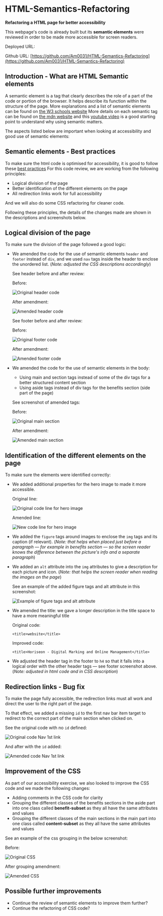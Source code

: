 # HTML-Semantics-Refactoring

**Refactoring a HTML page for better accessibility**

This webpage's code is already built but its **semantic elements** were reviewed in order to be made more accessible for screen readers.

Deployed URL:

Github URL: [https://github.com/Am0031/HTML-Semantics-Refactoring](https://github.com/Am0031/HTML-Semantics-Refactoring)

## Introduction - What are HTML Semantic elements

A semantic element is a tag that clearly describes the role of a part of the code or portion of the browser. It helps describe its function within the structure of the page.
More explanations and a list of semantic elements can be found on [the W3 schools website](https://www.w3schools.com/html/html5_semantic_elements.asp)
More details on each semantic tag can be found on [the mdn website](https://developer.mozilla.org/en-US/docs/Glossary/Semantics#semantics_in_html) and this [youtube video](https://www.youtube.com/watch?v=g2tzEil5TL0) is a good starting point to understand why using semantic matters.

The aspects listed below are important when looking at accessibility and good use of semantic elements:

## Semantic elements - Best practices

To make sure the html code is optimised for accessibility, it is good to follow these [best practices](https://www.freecodecamp.org/news/html-best-practices/#:~:text=It%20is%20best%20practice%20to,and%20elements%20instead.)
For this code review, we are working from the following principles:

- Logical division of the page
- Better identification of the different elements on the page
- All redirection links work for full accessibility

And we will also do some CSS refactoring for cleaner code.

Following these principles, the details of the changes made are shown in the descriptions and screenshots below.

## Logical division of the page

To make sure the division of the page followed a good logic:

- We amended the code for the use of semantic elements `header` and `footer` instead of `div`, and we used `nav` tags inside the header to enclose the unordered list. (_Note: adjusted the CSS descriptions accordingly_)

  See header before and after review:

  Before:

  ![Original header code](/assets/images/screenshot-header-original.png)

  After amendment:

  ![Amended header code](/assets/images/screenshot-header-tag.png)

  See footer before and after review:

  Before:

  ![Original footer code](/assets/images/screenshot-footer-original.png)

  After amendment:

  ![Amended footer code](/assets/images/screenshot-footer-tag.png)

- We amended the code for the use of semantic elements in the body:

  - Using main and section tags instead of some of the div tags for a better structured content section
  - Using aside tags instead of div tags for the benefits section (side part of the page)

  See screenshot of amended tags:

  Before:

  ![Original main section](/assets/images/screenshot-main-original.png)

  After amendment:

  ![Amended main section](/assets/images/screenshot-main-tag.png)

## Identification of the different elements on the page

To make sure the elements were identified correctly:

- We added additional properties for the hero image to made it more accessible.

  Original line:

  ![Original code line for hero image](/assets/images/screenshot-hero-original.png)

  Amended line:

  ![New code line for hero image](/assets/images/screenshot-hero-aria.png)

- We added the `figure` tags around images to enclose the `img` tags and its caption (if relevant).
  (_Note: that helps when placed just before a paragraph &mdash; for example in benefits section &mdash; so the screen reader knows the difference between the picture's info and a separate paragraph_)

- We added an `alt` attribute into the `img` attributes to give a description for each picture and icon.
  (_Note: that helps the screen reader when reading the images on the page_)

  See an example of the added figure tags and alt attribute in this screenshot:

  ![Example of figure tags and alt attribute](/assets/images/screenshot-fig-alt.png)

- We amended the title: we gave a longer description in the title space to have a more meaningful title

  Original code:

  `<title>website</title>`

  Improved code:

  `<title>Horiseon - Digital Marking and Online Management</title>`

- We adjusted the header tag in the footer to `h4` so that it falls into a logical order with the other header tags &mdash; see footer screenshot above.
  (_Note: adjusted in html code and in CSS description_)

## Redirection links - Bug fix

To make the page fully accessible, the redirection links must all work and direct the user to the right part of the page.

To that effect, we added a missing `id` to the first nav bar item target to redirect to the correct part of the main section when clicked on.

See the original code with no `id` defined:

![Original code Nav 1st link](/assets/images/screenshot-id-missing.png)

And after with the `id` added:

![Amended code Nav 1st link](/assets/images/screenshot-id-added.png)

## Improvement of the CSS

As part of our accessibility exercise, we also looked to improve the CSS code and we made the following changes:

- Adding comments in the CSS code for clarity
- Grouping the different classes of the benefits sections in the aside part into one class called **benefit-subset** as they all have the same attributes and values
- Grouping the different classes of the main sections in the main part into one class called **content-subset** as they all have the same attributes and values

See an example of the css grouping in the below screenshot:

Before:

![Original CSS](/assets/images/screenshot-css-original.png)

After grouping amendment:

![Amended CSS](/assets/images/screenshot-css-amended.png)

## Possible further improvements

- Continue the review of semantic elements to improve them further?
- Continue the refactoring of CSS code?
